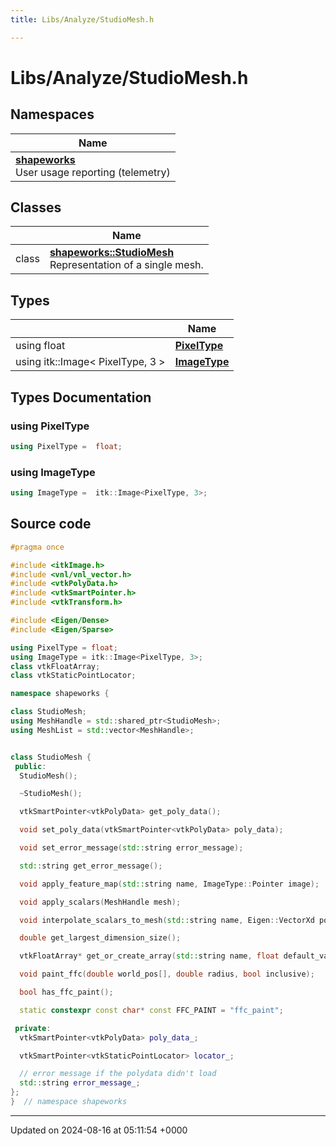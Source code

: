 ```yaml
---
title: Libs/Analyze/StudioMesh.h

---
```


# Libs/Analyze/StudioMesh.h



## Namespaces

| Name           |
| -------------- |
| **[shapeworks](../Namespaces/namespaceshapeworks.md)** <br>User usage reporting (telemetry)  |

## Classes

|                | Name           |
| -------------- | -------------- |
| class | **[shapeworks::StudioMesh](../Classes/classshapeworks_1_1StudioMesh.md)** <br>Representation of a single mesh.  |

## Types

|                | Name           |
| -------------- | -------------- |
| using float | **[PixelType](../Files/StudioMesh_8h.md#using-pixeltype)**  |
| using itk::Image< PixelType, 3 > | **[ImageType](../Files/StudioMesh_8h.md#using-imagetype)**  |

## Types Documentation

### using PixelType

```cpp
using PixelType =  float;
```


### using ImageType

```cpp
using ImageType =  itk::Image<PixelType, 3>;
```





## Source code

```cpp
#pragma once

#include <itkImage.h>
#include <vnl/vnl_vector.h>
#include <vtkPolyData.h>
#include <vtkSmartPointer.h>
#include <vtkTransform.h>

#include <Eigen/Dense>
#include <Eigen/Sparse>

using PixelType = float;
using ImageType = itk::Image<PixelType, 3>;
class vtkFloatArray;
class vtkStaticPointLocator;

namespace shapeworks {

class StudioMesh;
using MeshHandle = std::shared_ptr<StudioMesh>;
using MeshList = std::vector<MeshHandle>;


class StudioMesh {
 public:
  StudioMesh();

  ~StudioMesh();

  vtkSmartPointer<vtkPolyData> get_poly_data();

  void set_poly_data(vtkSmartPointer<vtkPolyData> poly_data);

  void set_error_message(std::string error_message);

  std::string get_error_message();

  void apply_feature_map(std::string name, ImageType::Pointer image);

  void apply_scalars(MeshHandle mesh);

  void interpolate_scalars_to_mesh(std::string name, Eigen::VectorXd positions, Eigen::VectorXd scalar_values);

  double get_largest_dimension_size();

  vtkFloatArray* get_or_create_array(std::string name, float default_value);

  void paint_ffc(double world_pos[], double radius, bool inclusive);

  bool has_ffc_paint();

  static constexpr const char* const FFC_PAINT = "ffc_paint";

 private:
  vtkSmartPointer<vtkPolyData> poly_data_;

  vtkSmartPointer<vtkStaticPointLocator> locator_;

  // error message if the polydata didn't load
  std::string error_message_;
};
}  // namespace shapeworks
```


-------------------------------

Updated on 2024-08-16 at 05:11:54 +0000
